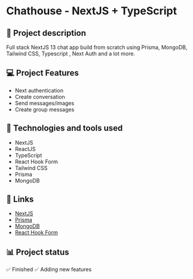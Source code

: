 # Chathouse - NextJS + TypeScript

## 📝 Project description

Full stack NextJS 13 chat app build from scratch using Prisma, MongoDB, Tailwind CSS, Typescript , Next Auth and a lot more.

## 💻 Project Features

- Next authentication
- Create conversation
- Send messages/images
- Create group messages

## 🚀 Technologies and tools used

- NextJS
- ReactJS
- TypeScript
- React Hook Form
- Tailwind CSS
- Prisma
- MongoDB

## 📌 Links

- [NextJS](https://nextjs.org/)
- [Prisma](https://www.prisma.io/)
- [MongoDB](https://www.mongodb.com/)
- [React Hook Form](https://react-hook-form.com/)

## 📊 Project status

✅ Finished
✅ Adding new features
